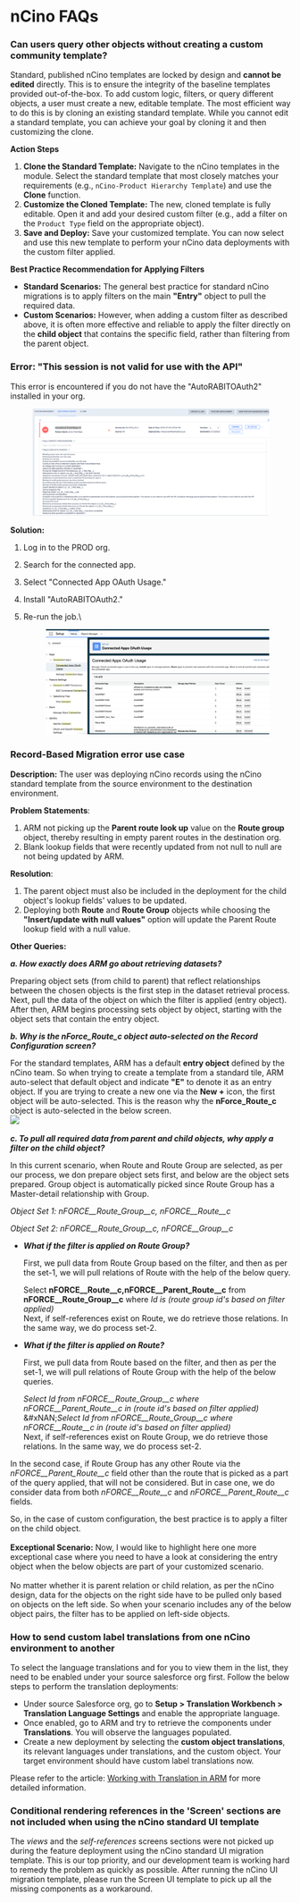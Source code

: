 # nCino FAQs

### Can users query other objects without creating a custom community template?

Standard, published nCino templates are locked by design and **cannot be edited** directly. This is to ensure the integrity of the baseline templates provided out-of-the-box. To add custom logic, filters, or query different objects, a user must create a new, editable template. The most efficient way to do this is by cloning an existing standard template. While you cannot edit a standard template, you can achieve your goal by cloning it and then customizing the clone.

**Action Steps**

1. **Clone the Standard Template:** Navigate to the nCino templates in the module. Select the standard template that most closely matches your requirements (e.g., `nCino-Product Hierarchy Template`) and use the **Clone** function.
2. **Customize the Cloned Template:** The new, cloned template is fully editable. Open it and add your desired custom filter (e.g., add a filter on the `Product Type` field on the appropriate object).
3. **Save and Deploy:** Save your customized template. You can now select and use this new template to perform your nCino data deployments with the custom filter applied.

**Best Practice Recommendation for Applying Filters**

* **Standard Scenarios:** The general best practice for standard nCino migrations is to apply filters on the main **"Entry"** object to pull the required data.
* **Custom Scenarios:** However, when adding a custom filter as described above, it is often more effective and reliable to apply the filter directly on the **child object** that contains the specific field, rather than filtering from the parent object.

### Error: "This session is not valid for use with the API"

This error is encountered if you do not have the "AutoRABITOAuth2" installed in your org.

<figure><img src="../../../.gitbook/assets/image (1889).png" alt=""><figcaption></figcaption></figure>

**Solution:**

1. Log in to the PROD org.
2. Search for the connected app.
3. Select "Connected App OAuth Usage."
4. Install "AutoRABITOAuth2."
5.  Re-run the job.\


    <figure><img src="../../../.gitbook/assets/image (1890).png" alt=""><figcaption></figcaption></figure>

### Record-Based Migration error use case <a href="#recordbased-migration-error-use-case" id="recordbased-migration-error-use-case"></a>

**Description:** The user was deploying nCino records using the nCino standard template from the source environment to the destination environment.

**Problem Statements**:&#x20;

1. ARM not picking up the **Parent route look up** value on the **Route group** object, thereby resulting in empty parent routes in the destination org.
2. Blank lookup fields that were recently updated from not null to null are not being updated by ARM.

**Resolution**:

1. The parent object must also be included in the deployment for the child object's lookup fields' values to be updated.&#x20;
2. Deploying both **Route** and **Route Group** objects while choosing the **"Insert/update with null values"** option will update the Parent Route lookup field with a null value.

**Other Queries:**

_**a. How exactly does ARM go about retrieving datasets?**_

Preparing object sets (from child to parent) that reflect relationships between the chosen objects is the first step in the dataset retrieval process. Next, pull the data of the object on which the filter is applied (entry object). After then, ARM begins processing sets object by object, starting with the object sets that contain the entry object.

_**b. Why is the nForce\_Route\_c object auto-selected on the Record Configuration screen?**_

For the standard templates, ARM has a default **entry object** defined by the nCino team. So when trying to create a template from a standard tile, ARM auto-select that default object and indicate **"E"** to denote it as an entry object. If you are trying to create a new one via the **New +** icon, the first object will be auto-selected. This is the reason why the **nForce\_Route\_c** object is auto-selected in the below screen.\
![](https://support.autorabit.com/api/v1/threads/241415000087954193/inlineImages/edbsn4b39aa565c2906852fbda870302a7600edea2b5e0e6ef9f0c8f341b1b50df84826707526dcc30592fcc8043ff25e0a91b6795283b9b386867eae31919393d32bb35fc4e4c62e54dc5113f6f01a2572b4?et=18466073fc6\&ha=66aed21f10d32604e94b3effa7f3db7567fe1e80ecf6e6fb3f90e91a61142000\&f=1.png)

_**c. To pull all required data from parent and child objects, why apply a filter on the child object?**_

In this current scenario, when Route and Route Group are selected, as per our process, we don prepare object sets first, and below are the object sets prepared. Group object is automatically picked since Route Group has a Master-detail relationship with Group.

_Object Set 1: nFORCE\_\_Route\_Group\_\_c, nFORCE\_\_Route\_\_c_

_Object Set 2: nFORCE\_\_Route\_Group\_\_c, nFORCE\_\_Group\_\_c_

*   _**What if the filter is applied on Route Group?**_

    First, we pull data from Route Group based on the filter, and then as per the set-1, we will pull relations of Route with the help of the below query.

    Select **nFORCE\_\_Route\_\_c,nFORCE\_\_Parent\_Route\_\_c** from **nFORCE\_\_Route\_Group\_\_c** where _Id is (route group id's based on filter applied)_\
    Next, if self-references exist on Route, we do retrieve those relations. In the same way, we do process set-2.
*   _**What if the filter is applied on Route?**_

    First, we pull data from Route based on the filter, and then as per the set-1, we will pull relations of Route Group with the help of the below queries.

    _Select Id from nFORCE\_\_Route\_Group\_\_c where nFORCE\_\_Parent\_Route\_\_c in (route id's based on filter applied)_\
    &#xNAN;_&#x53;elect Id from nFORCE\_\_Route\_Group\_\_c where nFORCE\_\_Route\_\_c in (route id's based on filter applied)_\
    Next, if self-references exist on Route Group, we do retrieve those relations. In the same way, we do process set-2.

In the second case, if Route Group has any other Route via the _nFORCE\_\_Parent\_Route\_\_c_ field other than the route that is picked as a part of the query applied, that will not be considered. But in case one, we do consider data from both _nFORCE\_\_Route\_\_c_ and _nFORCE\_\_Parent\_Route\_\_c_ fields.

So, in the case of custom configuration, the best practice is to apply a filter on the child object.\
\
**Exceptional Scenario:** Now, I would like to highlight here one more exceptional case where you need to have a look at considering the entry object when the below objects are part of your customized scenario.\
\
No matter whether it is parent relation or child relation, as per the nCino design, data for the objects on the right side have to be pulled only based on objects on the left side. So when your scenario includes any of the below object pairs, the filter has to be applied on left-side objects.

### How to send custom label translations from one nCino environment to another

To select the language translations and for you to view them in the list, they need to be enabled under your source salesforce org first. Follow the below steps to perform the translation deployments:

* Under source Salesforce org, go to **Setup > Translation Workbench > Translation Language Settings** and enable the appropriate language.
* Once enabled, go to ARM and try to retrieve the components under **Translations**. You will observe the languages populated.
* Create a new deployment by selecting the **custom object translations**, its relevant languages under translations, and the custom object. Your target environment should have custom label translations now.

Please refer to the article: [Working with Translation in ARM](../../../product-guides/arm/troubleshoot/best-practices/working-with-translations-in-arm.md) for more detailed information.

### Conditional rendering references in the 'Screen' sections are not included when using the nCino standard UI template <a href="#conditional-rendering-references-in-the-screen-sections-are-not-included-when-using-the-ncino-standa" id="conditional-rendering-references-in-the-screen-sections-are-not-included-when-using-the-ncino-standa"></a>

The _views_ and the _self-references_ screens sections were not picked up during the feature deployment using the nCino standard UI migration template. This is our top priority, and our development team is working hard to remedy the problem as quickly as possible. After running the nCino UI migration template, please run the Screen UI template to pick up all the missing components as a workaround.
